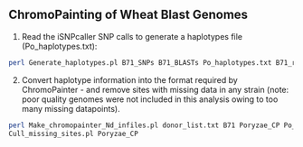 ## ChromoPainting of Wheat Blast Genomes
1. Read the iSNPcaller SNP calls to generate a haplotypes file (Po_haplotypes.txt):
```bash
perl Generate_haplotypes.pl B71_SNPs B71_BLASTs Po_haplotypes.txt B71_reference.fasta Chr
```
2. Convert haplotype information into the format required by ChromoPainter - and remove sites with missing data in any strain (note: poor quality genomes were not included in this analysis owing to too many missing datapoints).
```bash
perl Make_chromopainter_Nd_infiles.pl donor_list.txt B71 Poryzae_CP Po_haplotypes.txt none   # can include a comma-separated list of strains to exclude as last argument)
Cull_missing_sites.pl Poryzae_CP
```
